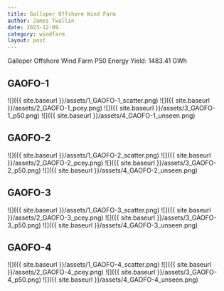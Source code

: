 ```yaml
---
title: Galloper Offshore Wind Farm
author: James Twallin
date: 2023-12-09
category: windfarm
layout: post
---
```

Galloper Offshore Wind Farm P50 Energy Yield: 1483.41 GWh

GAOFO-1
-------------
![]({{ site.baseurl }}/assets/1_GAOFO-1_scatter.png)
![]({{ site.baseurl }}/assets/2_GAOFO-1_pcey.png)
![]({{ site.baseurl }}/assets/3_GAOFO-1_p50.png)
![]({{ site.baseurl }}/assets/4_GAOFO-1_unseen.png)

GAOFO-2
-------------
![]({{ site.baseurl }}/assets/1_GAOFO-2_scatter.png)
![]({{ site.baseurl }}/assets/2_GAOFO-2_pcey.png)
![]({{ site.baseurl }}/assets/3_GAOFO-2_p50.png)
![]({{ site.baseurl }}/assets/4_GAOFO-2_unseen.png)

GAOFO-3
-------------
![]({{ site.baseurl }}/assets/1_GAOFO-3_scatter.png)
![]({{ site.baseurl }}/assets/2_GAOFO-3_pcey.png)
![]({{ site.baseurl }}/assets/3_GAOFO-3_p50.png)
![]({{ site.baseurl }}/assets/4_GAOFO-3_unseen.png)

GAOFO-4
-------------
![]({{ site.baseurl }}/assets/1_GAOFO-4_scatter.png)
![]({{ site.baseurl }}/assets/2_GAOFO-4_pcey.png)
![]({{ site.baseurl }}/assets/3_GAOFO-4_p50.png)
![]({{ site.baseurl }}/assets/4_GAOFO-4_unseen.png)

